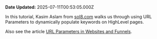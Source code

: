 **Date Updated:** 2025-07-11T00:53:05.000Z
  
  
In this tutorial, Kasim Aslam from [sol8.com](https://sol8.com/) walks us through using URL Parameters to dynamically populate keywords on HighLevel pages.

  
Also see the article [URL Parameters in Websites and Funnels](https://help.gohighlevel.com/en/support/solutions/articles/155000005722).